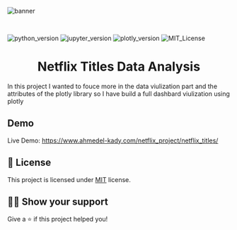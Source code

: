 ![banner](https://variety.com/wp-content/uploads/2020/05/netflix-logo.png)

<br>

![python_version](https://img.shields.io/badge/Python-v3.8-3776AB?style=for-the-badge&logo=Python)
![jupyter_version](https://img.shields.io/badge/Jupyter-v7.31.1-F37626?style=for-the-badge&logo=Jupyter)
![plotly_version](https://img.shields.io/badge/Plotly-v5.13.0-3F4F75?style=for-the-badge&logo=Plotly)
![MIT_License](https://img.shields.io/badge/License-MIT-9e1e32?style=for-the-badge&logo=)

<h1 align="center"> Netflix Titles Data Analysis</h1>
In this project I wanted to fouce more in the data viulization part and the attributes of the plotly library so I have build a full dashbard viulization using plotly


## Demo
Live Demo: https://www.ahmedel-kady.com/netflix_project/netflix_titles/


## 📝 License

This project is licensed under [MIT](https://opensource.org/licenses/MIT) license.

## 🧑‍🚀 Show your support

Give a ⭐️ if this project helped you!
